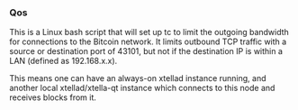 ### Qos ###

This is a Linux bash script that will set up tc to limit the outgoing bandwidth for connections to the Bitcoin network. It limits outbound TCP traffic with a source or destination port of 43101, but not if the destination IP is within a LAN (defined as 192.168.x.x).

This means one can have an always-on xtellad instance running, and another local xtellad/xtella-qt instance which connects to this node and receives blocks from it.
